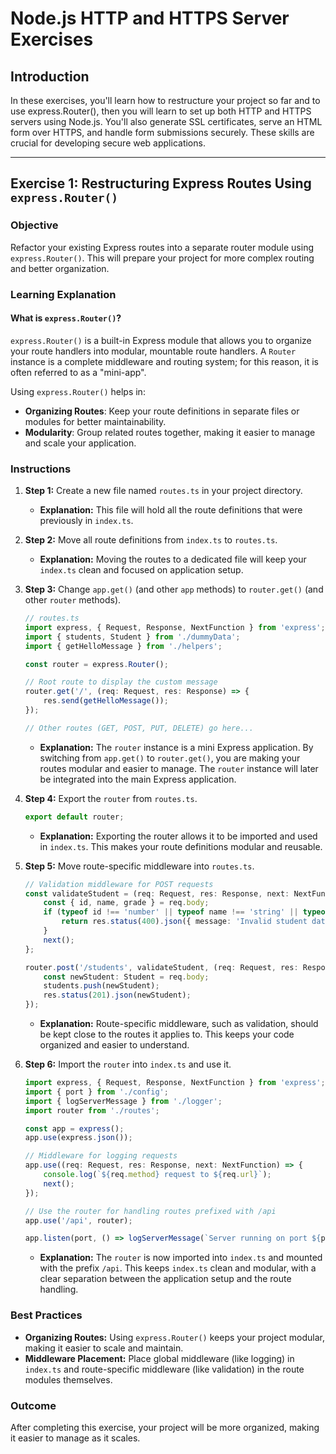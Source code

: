 # Node.js HTTP and HTTPS Server Exercises

## Introduction

In these exercises, you'll learn how to restructure your project so far and to use express.Router(), then you will learn to set up both HTTP and HTTPS servers using Node.js. You'll also generate SSL certificates, serve an HTML form over HTTPS, and handle form submissions securely. These skills are crucial for developing secure web applications.

---

## Exercise 1: Restructuring Express Routes Using `express.Router()`

### Objective

Refactor your existing Express routes into a separate router module using `express.Router()`. This will prepare your project for more complex routing and better organization.

### Learning Explanation

#### What is `express.Router()`?

`express.Router()` is a built-in Express module that allows you to organize your route handlers into modular, mountable route handlers. A `Router` instance is a complete middleware and routing system; for this reason, it is often referred to as a "mini-app".

Using `express.Router()` helps in:

- **Organizing Routes**: Keep your route definitions in separate files or modules for better maintainability.
- **Modularity**: Group related routes together, making it easier to manage and scale your application.

### Instructions

1. **Step 1:** Create a new file named `routes.ts` in your project directory.

   - **Explanation:** This file will hold all the route definitions that were previously in `index.ts`.

2. **Step 2:** Move all route definitions from `index.ts` to `routes.ts`.

    - **Explanation:** Moving the routes to a dedicated file will keep your `index.ts` clean and focused on application setup.

3. **Step 3:** Change `app.get()` (and other `app` methods) to `router.get()` (and other `router` methods).

    ```typescript
    // routes.ts
    import express, { Request, Response, NextFunction } from 'express';
    import { students, Student } from './dummyData';
    import { getHelloMessage } from './helpers';

    const router = express.Router();

    // Root route to display the custom message
    router.get('/', (req: Request, res: Response) => {
        res.send(getHelloMessage());
    });

    // Other routes (GET, POST, PUT, DELETE) go here...
    ```

    - **Explanation:** The `router` instance is a mini Express application. By switching from `app.get()` to `router.get()`, you are making your routes modular and easier to manage. The `router` instance will later be integrated into the main Express application.

4. **Step 4:** Export the `router` from `routes.ts`.

    ```typescript
    export default router;
    ```

    - **Explanation:** Exporting the router allows it to be imported and used in `index.ts`. This makes your route definitions modular and reusable.

5. **Step 5:** Move route-specific middleware into `routes.ts`.

    ```typescript
    // Validation middleware for POST requests
    const validateStudent = (req: Request, res: Response, next: NextFunction) => {
        const { id, name, grade } = req.body;
        if (typeof id !== 'number' || typeof name !== 'string' || typeof grade !== 'string') {
            return res.status(400).json({ message: 'Invalid student data' });
        }
        next();
    };

    router.post('/students', validateStudent, (req: Request, res: Response) => {
        const newStudent: Student = req.body;
        students.push(newStudent);
        res.status(201).json(newStudent);
    });
    ```

    - **Explanation:** Route-specific middleware, such as validation, should be kept close to the routes it applies to. This keeps your code organized and easier to understand.

6. **Step 6:** Import the `router` into `index.ts` and use it.

    ```typescript
    import express, { Request, Response, NextFunction } from 'express';
    import { port } from './config';
    import { logServerMessage } from './logger';
    import router from './routes';

    const app = express();
    app.use(express.json());

    // Middleware for logging requests
    app.use((req: Request, res: Response, next: NextFunction) => {
        console.log(`${req.method} request to ${req.url}`);
        next();
    });

    // Use the router for handling routes prefixed with /api
    app.use('/api', router);

    app.listen(port, () => logServerMessage(`Server running on port ${port}`));
    ```

    - **Explanation:** The `router` is now imported into `index.ts` and mounted with the prefix `/api`. This keeps `index.ts` clean and modular, with a clear separation between the application setup and the route handling.

### Best Practices

- **Organizing Routes:** Using `express.Router()` keeps your project modular, making it easier to scale and maintain.
- **Middleware Placement:** Place global middleware (like logging) in `index.ts` and route-specific middleware (like validation) in the route modules themselves.

### Outcome

After completing this exercise, your project will be more organized, making it easier to manage as it scales.



